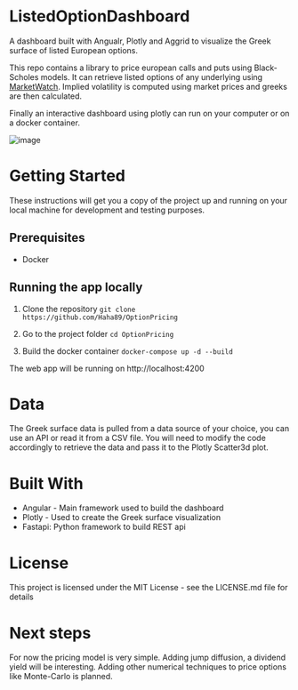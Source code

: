 # ListedOptionDashboard
A dashboard built with Angualr, Plotly and Aggrid to visualize the Greek surface of listed European options.

This repo contains a library to price european calls and puts using Black-Scholes models. It can retrieve listed options of any underlying using [MarketWatch](https://www.marketwatch.com/).
Implied volatility is computed using market prices and greeks are then calculated.

Finally an interactive dashboard using plotly can run on your computer or on a docker container.

![image](https://github.com/Haha89/ListedOptionsDashboard/assets/45851831/2f778202-3cf7-4181-89ff-f55bc3f5f3f6)

# Getting Started
These instructions will get you a copy of the project up and running on your local machine for development and testing purposes.

## Prerequisites
- Docker

## Running the app locally
1. Clone the repository
```git clone https://github.com/Haha89/OptionPricing```

2. Go to the project folder
   ```cd OptionPricing```

3. Build the docker container
```docker-compose up -d --build```

The web app will be running on http://localhost:4200

# Data
The Greek surface data is pulled from a data source of your choice, you can use an API or read it from a CSV file. You will need to modify the code accordingly to retrieve the data and pass it to the Plotly Scatter3d plot.

# Built With
- Angular - Main framework used to build the dashboard
- Plotly - Used to create the Greek surface visualization
- Fastapi: Python framework to build REST api

# License
This project is licensed under the MIT License - see the LICENSE.md file for details

# Next steps
For now the pricing model is very simple. Adding jump diffusion, a dividend yield will be interesting. Adding other numerical techniques to price options like Monte-Carlo is planned.
